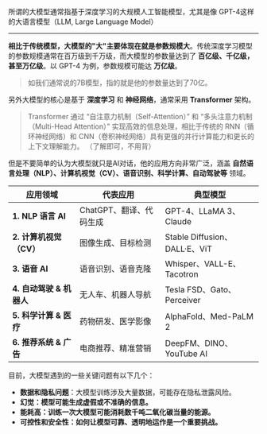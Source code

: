 所谓的大模型通常指基于深度学习的大规模人工智能模型，尤其是像 GPT-4这样的大语言模型（LLM, Large Language Model）

****

**相比于传统模型，大模型的"大"主要体现在就是参数规模大**。传统深度学习模型的参数规模通常在百万级到千万级，而大模型的参数量达到了 **百亿级、千亿级，甚至万亿级**。以 GPT-4 为例，参数规模可能达 **万亿级**。



> 如我们通常说的7B模型，指的就是他的参数量达到了70亿。
>



另外大模型的核心是基于 **深度学习** 和 **神经网络**，通常采用 **Transformer** 架构。



> Transformer 通过 “自注意力机制（Self-Attention）” 和 “多头注意力机制（Multi-Head Attention）” 实现高效的信息处理，相比于传统的 RNN（循环神经网络）和 CNN（卷积神经网络）具有更强的并行计算能力和更长的上下文理解能力。  （了解即可，不用背）
>



但是不要简单的认为大模型就只是AI对话，他的应用方向非常广泛，涵盖 **自然语言处理（NLP）、计算机视觉（CV）、语音识别、科学计算、自动驾驶等** 领域。  



| **应用领域** | **代表应用** | **典型模型** |
| --- | --- | --- |
| **1. NLP 语言 AI** | ChatGPT、翻译、代码生成 | GPT-4、LLaMA 3、Claude |
| **2. 计算机视觉（CV）** | 图像生成、目标检测 | Stable Diffusion、DALL·E、ViT |
| **3. 语音 AI** | 语音识别、语音克隆 | Whisper、VALL-E、Tacotron |
| **4. 自动驾驶 & 机器人** | 无人车、机器人导航 | Tesla FSD、Gato、Perceiver |
| **5. 科学计算 & 医疗** | 药物研发、医学影像 | AlphaFold、Med-PaLM 2 |
| **6. 推荐系统 & 广告** | 电商推荐、精准营销 | DeepFM、DINO、YouTube AI |




目前，大模型遇到的一些关键问题有以下几个：



+ **数据和隐私问题**：大模型训练涉及大量数据，可能存在隐私泄露风险。
+ **幻觉：模型可能生成虚假或不准确的信息。**
+ **能耗高：训练一次大模型可能消耗数千吨二氧化碳当量的能源。**
+ **可控性和安全性：如何让模型可靠、透明地运作是一个重要挑战。**




